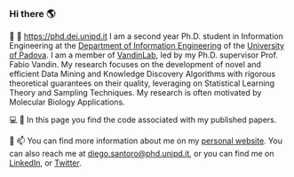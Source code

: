### Hi there :earth_americas:

:raising_hand: :wave:  https://phd.dei.unipd.it
I am a second year Ph.D. student in Information Engineering at the [Department of Information Engineering](https://phd.dei.unipd.it) of the [University of Padova](https://www.unipd.it/en/). I am a member of [VandinLab](https://www.dei.unipd.it/~vandinfa/), led by my Ph.D. supervisor Prof. Fabio Vandin.
My research focuses on the development of novel and efficient Data Mining and Knowledge Discovery Algorithms with rigorous theoretical guarantees on their quality, leveraging on Statistical Learning Theory and Sampling Techniques. My research is often motivated by Molecular Biology Applications.

:computer: :page_facing_up:
In this page you find the code associated with my published papers. 

:email: :mailbox:
You can find more information about me on my [personal website](https://diegosantoro.github.io).
You can also reach me at diego.santoro@phd.unipd.it, or you can find me on [LinkedIn](https://www.linkedin.com/in/diego-santoro-7599a8206/), or [Twitter](https://twitter.com/santoro_die).

<!--
**diegosantoro/diegosantoro** is a ✨ _special_ ✨ repository because its `README.md` (this file) appears on your GitHub profile.

Here are some ideas to get you started:

- 🔭 I’m currently working on ...
- 🌱 I’m currently learning ...
- 👯 I’m looking to collaborate on ...
- 🤔 I’m looking for help with ...
- 💬 Ask me about ...
- 📫 How to reach me: ...
- 😄 Pronouns: ...
- ⚡ Fun fact: ...
-->
